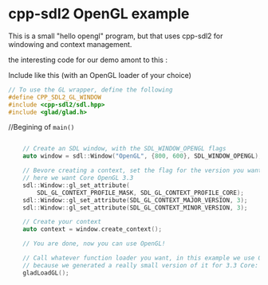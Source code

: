 # cpp-sdl2 OpenGL example

This is a small "hello opengl" program, but that uses cpp-sdl2 for windowing and context management.

the interesting code for our demo amont to this : 

Include like this (with an OpenGL loader of your choice)
```cpp
// To use the GL wrapper, define the following
#define CPP_SDL2_GL_WINDOW
#include <cpp-sdl2/sdl.hpp>
#include <glad/glad.h>
```

//Begining of `main()`
```cpp

	// Create an SDL window, with the SDL_WINDOW_OPENGL flags
	auto window = sdl::Window("OpenGL", {800, 600}, SDL_WINDOW_OPENGL);

	// Bevore creating a context, set the flag for the version you want to get,
	// here we want Core OpenGL 3.3
	sdl::Window::gl_set_attribute(
		SDL_GL_CONTEXT_PROFILE_MASK, SDL_GL_CONTEXT_PROFILE_CORE);
	sdl::Window::gl_set_attribute(SDL_GL_CONTEXT_MAJOR_VERSION, 3);
	sdl::Window::gl_set_attribute(SDL_GL_CONTEXT_MINOR_VERSION, 3);

	// Create your context
	auto context = window.create_context();

	// You are done, now you can use OpenGL!

	// Call whatever function loader you want, in this example we use GLAD
	// because we generated a really small version of it for 3.3 Core:
	gladLoadGL();

```

